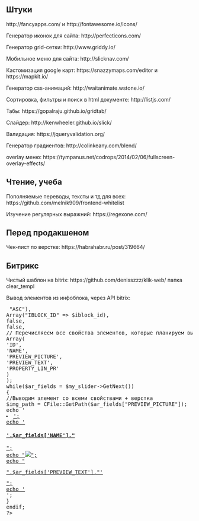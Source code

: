 <h2>Штуки</h2>
<p>http://fancyapps.com/ и http://fontawesome.io/icons/</p>
<p>Генератор иконок для сайта: http://perfecticons.com/ </p>
<p>Генератор grid-сетки: http://www.griddy.io/</p>
<p>Мобильное меню для сайта: http://slicknav.com/</p>
<p>Кастомизация google карт: https://snazzymaps.com/editor и https://mapkit.io/</p>
<p>Генератор css-анимаций: http://waitanimate.wstone.io/</p>
<p>Сортировка, фильтры и поиск в html документе: http://listjs.com/</p>
<p>Табы: https://gopalraju.github.io/gridtab/</p>
<p>Слайдер: http://kenwheeler.github.io/slick/</p>
<p>Валидация: https://jqueryvalidation.org/</p>
<p>Генератор градиентов: http://colinkeany.com/blend/</p>
<p>overlay меню: https://tympanus.net/codrops/2014/02/06/fullscreen-overlay-effects/</p>
<p></p>
<p></p>
<p></p>
<p></p>
<p></p>

<h2>Чтение, учеба</h2>
<p>Пополняемые переводы, тексты и тд для всех: https://github.com/melnik909/frontend-whitelist</p>
<p>Изучение регулярных выражний: https://regexone.com/</p>

<p></p>
<p></p>
<p></p>
<p></p>
<p></p>
<p></p>
<p></p>
<p></p>

<h2>Перед продакшеном</h2>
<p>Чек-лист по верстке: https://habrahabr.ru/post/319664/</p>

<h2>Битрикс</h2>
<p>Чистый шаблон на bitrix: https://github.com/denisszzz/klik-web/ папка clear_templ</p>
<p>Вывод элементов из инфоблока, через API bitrix:<br>
<pre>
<?
if (CModule::IncludeModule("iblock")):
// ID инфоблока из которого выводим элементы
$iblock_id = 11;
$my_slider = CIBlockElement::GetList (
// Сортировка элементов
Array("ID" => "ASC"),
Array("IBLOCK_ID" => $iblock_id),
false,
false,
// Перечисляесм все свойства элементов, которые планируем выводить
Array(
'ID', 
'NAME', 
'PREVIEW_PICTURE', 
'PREVIEW_TEXT', 
'PROPERTY_LIN_PR'
)
);
while($ar_fields = $my_slider->GetNext())
{
//Выводим элемент со всеми свойствами + верстка
$img_path = CFile::GetPath($ar_fields["PREVIEW_PICTURE"]);
echo '<li><a href="'.$ar_fields['PROPERTY_LIN_PR_VALUE'].'">';
echo '<h4>'.$ar_fields['NAME']."</h4>";
echo "<img src='".$img_path."'/>";
echo "<p>".$ar_fields['PREVIEW_TEXT']."'</p>";
echo '</a></li>';
}
endif;
?>
</pre>
</p>
<p></p>
<p></p>
<p></p>
<p></p>
